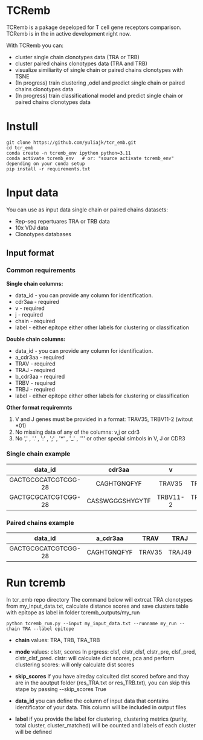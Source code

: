 # TCRemb
TCRemb is a pakage depeloped for T cell gene receptors comparison.
TCRemb is in the in active development right now.

With TCRemb you can:
- cluster single chain clonotypes data (TRA or TRB)
- cluster paired chains clonotypes data (TRA and TRB)
- visualize similiarity of single chain or paired chains clonotypes with TSNE
- (In progress) train clustering ,odel and predict single chain or paired chains clonotypes data
- (In progress) train classificational model and predict single chain or paired chains clonotypes data

# Instull
```
git clone https://github.com/yuliajk/tcr_emb.git
cd tcr_emb
conda create -n tcremb_env ipython python=3.11
conda activate tcremb_env   # or: "source activate tcremb_env" depending on your conda setup
pip install -r requirements.txt
```


# Input data
You can use as input data single chain or paired chains datasets:
- Rep-seq repertuares TRA or TRB data
- 10x VDJ data
- Clonotypes databases

## Input format
### Common requirements
**Single chain columns:**
- data_id - you can provide any column for identification. 
- cdr3aa - required
- v - required
- j - required
- chain - required
- label - either epitope either other labels for clustering or classification
  
**Double chain columns:**
- data_id - you can provide any column for identification. 
- a_cdr3aa - required
- TRAV - required
- TRAJ - required
- b_cdr3aa - required
- TRBV - required
- TRBJ - required
- label - either epitope either other labels for clustering or classification

**Other format requiremnts**
1. V and J genes must be provided in a format: TRAV35, TRBV11-2 (witout *01)
2. No missing data of any of the columns: v,j or cdr3
3. No ',' , '.' , ':' , ';' , '*' , '_' , '"' or other special simbols in V, J or CDR3

### Single chain example
| data_id | cdr3aa |v| j| chain | label |
| :---:   | :---: | :---: | :---: | :---: | :---: |
| GACTGCGCATCGTCGG-28   | CAGHTGNQFYF | TRAV35	 | TRAJ49 | TRA | IVTDFSVIK |
| GACTGCGCATCGTCGG-28   | CASSWGGGSHYGYTF | TRBV11-2  | TRBJ1-2 | TRB | IVTDFSVIK |

### Paired chains example
| data_id | a_cdr3aa | TRAV | TRAJ | b_cdr3aa | TRBV | TRBJ | labels |
| :---:   | :---: | :---: | :---: | :---: | :---: | :---: | :---: |
| GACTGCGCATCGTCGG-28   | CAGHTGNQFYF | TRAV35	 | TRAJ49 | CASSWGGGSHYGYTF | TRBV11-2  | TRBJ1-2 | IVTDFSVIK |

# Run tcremb
In tcr_emb repo directory
The command below will extrcat TRA clonotypes from my_input_data.txt, calculate distance scores and save clusters table with epitope as label in folder tcremb_outputs/my_run
```
python tcremb_run.py --input my_input_data.txt --runname my_run --chain TRA --label epitope
```

- **chain**
values: TRA, TRB, TRA_TRB
- **mode**
values: clstr, scores   In prgress: clsf, clstr_clsf, clstr_pre, clsf_pred, clstr_clsf_pred. clstr: will calculate dict scores, pca and perform clustering
scores: will only calculate dist scores

- **skip_scores**
if you have alreday calculted dist scored before and thay are in the aoutput folder (res_TRA.txt or res_TRB.txt), you can skip this stape by passing --skip_scores True
- **data_id**
you can define the column of input data that contains identificator of your data. This column will be included in output files
- **label**
if you provide the label for clustering, clustering metrics (purity, total cluster, cluster_matched) will be counted and labels of each cluster will be defined
